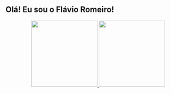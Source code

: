 ## Olá! Eu sou o Flávio Romeiro!

<div align="center">
  <a href="https://github.com/flavio-romeiro">
  <img height="180em" src="https://github-readme-stats.vercel.app/api?username=flavio-romeiro&show_icons=true&theme=dark&include_all_commits=true&count_private=true"/>
  <img height="180em" src="https://github-readme-stats.vercel.app/api/top-langs/?username=flavio-romeiro&layout=compact&langs_count=7&theme=dark"/>
</div>
 
